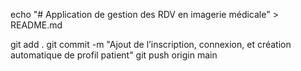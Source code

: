 echo "# Application de gestion des RDV en imagerie médicale" > README.md


git add .
git commit -m "Ajout de l’inscription, connexion, et création automatique de profil patient"
git push origin main
